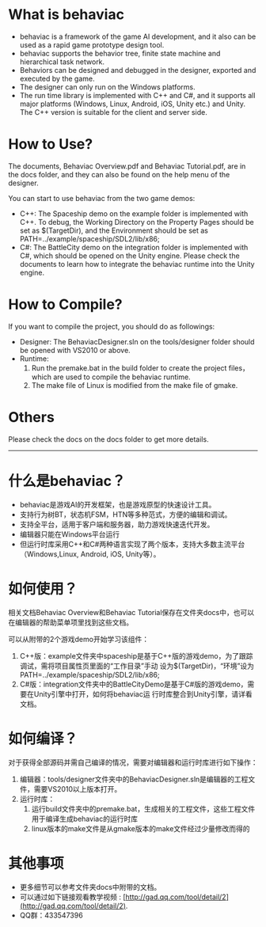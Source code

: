 What is behaviac
================

 - behaviac is a framework of the game AI development, and it also can be used as a rapid game prototype design tool. 
 - behaviac supports the behavior tree, finite state machine and hierarchical task network.
 - Behaviors can be designed and debugged in the designer, exported and executed by the game.
 - The designer can only run on the Windows platforms. 
 - The run time library is implemented with C++ and C#, and it supports all major platforms (Windows, Linux, Android, iOS, Unity etc.) and Unity. The C++ version is suitable for the client and server side.


How to Use?
===========

The documents, Behaviac Overview.pdf and Behaviac Tutorial.pdf, are in the docs folder, and they
can also be found on the help menu of the designer.

You can start to use behaviac from the two game demos:

 - C++: The Spaceship demo on the example folder is implemented with C++. To debug, the Working
Directory on the Property Pages should be set as $(TargetDir), and the Environment should be set
as PATH=../example/spaceship/SDL2/lib/x86;
 - C#: The BattleCity demo on the integration folder is implemented with C#, which should be
opened on the Unity engine. Please check the documents to learn how to integrate the behaviac
runtime into the Unity engine.


How to Compile?
===============

If you want to compile the project, you should do as followings:

 - Designer: The BehaviacDesigner.sln on the tools/designer folder should be opened with VS2010 or above.
 - Runtime:
	1. Run the premake.bat in the build folder to create the project files，which are used to compile
		the behaviac runtime.
	2. The make file of Linux is modified from the make file of gmake.

Others
======
Please check the docs on the docs folder to get more details.


----------

什么是behaviac？
============

 - behaviac是游戏AI的开发框架，也是游戏原型的快速设计工具。
 - 支持行为树BT，状态机FSM，HTN等多种范式，方便的编辑和调试。
 - 支持全平台，适用于客户端和服务器，助力游戏快速迭代开发。
 - 编辑器只能在Windows平台运行
 - 但运行时库采用C++和C#两种语言实现了两个版本，支持大多数主流平台（Windows,Linux, Android, iOS, Unity等）。


如何使用？
=====

相关文档Behaviac Overview和Behaviac Tutorial保存在文件夹docs中，也可以在编辑器的帮助菜单项里找到这些文档。

可以从附带的2个游戏demo开始学习该组件：

 1. C++版：example文件夹中spaceship是基于C++版的游戏demo，为了跟踪调试，需将项目属性页里面的“工作目录”手动
设为$(TargetDir)，“环境”设为PATH=../example/spaceship/SDL2/lib/x86;
 2. C#版：integration文件夹中的BattleCityDemo是基于C#版的游戏demo，需要在Unity引擎中打开，如何将behaviac运
行时库整合到Unity引擎，请详看文档。


如何编译？
=====

对于获得全部源码并需自己编译的情况，需要对编辑器和运行时库进行如下操作：

 1. 编辑器：tools/designer文件夹中的BehaviacDesigner.sln是编辑器的工程文件，需要VS2010以上版本打开。
 2. 运行时库：
	1. 运行build文件夹中的premake.bat，生成相关的工程文件，这些工程文件用于编译生成behaviac的运行时库
	2. linux版本的make文件是从gmake版本的make文件经过少量修改而得的


其他事项
=====

 - 更多细节可以参考文件夹docs中附带的文档。 
 - 可以通过如下链接观看教学视频 :   [http://gad.qq.com/tool/detail/2](http://gad.qq.com/tool/detail/2).
 - QQ群：433547396
 
